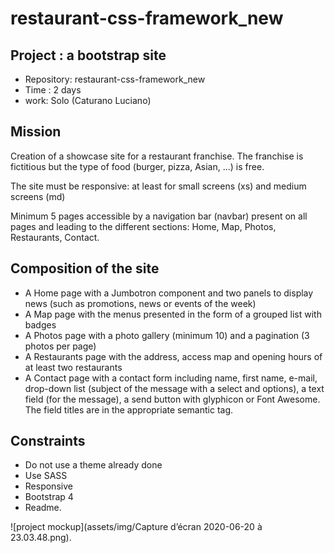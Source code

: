 # restaurant-css-framework_new
##   Project : a bootstrap site

-   Repository: restaurant-css-framework_new
-   Time : 2 days
-   work: Solo (Caturano Luciano)

## Mission

Creation of a showcase site for a restaurant franchise. The franchise is fictitious but the type of food (burger, pizza, Asian, ...) is free.

The site must be responsive: at least for small screens (xs) and medium screens (md)

Minimum 5 pages accessible by a navigation bar (navbar) present on all pages and leading to the different sections: Home, Map, Photos, Restaurants, Contact.

## Composition of the site

- A Home page with a Jumbotron component and two panels to display news (such as promotions, news or events of the week)
- A Map page with the menus presented in the form of a grouped list with badges
- A Photos page with a photo gallery (minimum 10) and a pagination (3 photos per page)
- A Restaurants page with the address, access map and opening hours of at least two restaurants 
- A Contact page with a contact form including name, first name, e-mail, drop-down list (subject of the message with a select and options), a text field (for the message), a send button with glyphicon or Font Awesome. The field titles are in the appropriate semantic tag.


## Constraints

- Do not use a theme already done
- Use SASS
- Responsive
- Bootstrap 4 
- Readme.

![project mockup](assets/img/Capture d’écran 2020-06-20 à 23.03.48.png).

